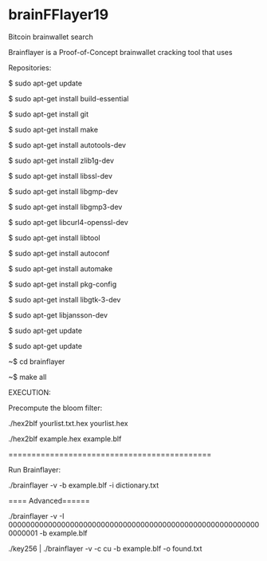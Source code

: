 # brainFFlayer19
Bitcoin brainwallet search

Brainflayer is a Proof-of-Concept brainwallet cracking tool that uses

Repositories:

$ sudo apt-get update

$ sudo apt-get install build-essential

$ sudo apt-get install git

$ sudo apt-get install make

$ sudo apt-get install autotools-dev

$ sudo apt-get install zlib1g-dev

$ sudo apt-get install libssl-dev

$ sudo apt-get install libgmp-dev

$ sudo apt-get install libgmp3-dev

$ sudo apt-get libcurl4-openssl-dev

$ sudo apt-get install libtool

$ sudo apt-get install autoconf

$ sudo apt-get install automake

$ sudo apt-get install pkg-config

$ sudo apt-get install libgtk-3-dev

$ sudo apt-get libjansson-dev

$ sudo apt-get update

$ sudo apt-get update

~$ cd brainflayer

~$ make all

EXECUTION:

Precompute the bloom filter:

./hex2blf yourlist.txt.hex yourlist.hex

./hex2blf example.hex example.blf

============================================

Run Brainflayer:


./brainflayer -v -b example.blf -i dictionary.txt


==== Advanced======


./brainflayer -v -I 0000000000000000000000000000000000000000000000000000000000000001 -b example.blf


./key256 | ./brainflayer -v -c cu -b example.blf -o found.txt


